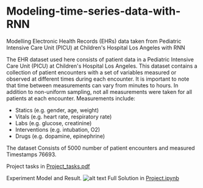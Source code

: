 # Modeling-time-series-data-with-RNN
Modelling Electronic Health Records (EHRs) data taken from Pediatric Intensive Care Unit (PICU) at Children's Hospital Los Angeles with RNN

The EHR dataset used here consists of patient data in a Pediatric Intensive Care Unit (PICU) at Children's Hospital Los Angeles. This dataset contains a collection of patient encounters with a set of variables measured or observed at different times during each encounter. It is important to note that time between measurements can vary from minutes to hours. In addition to non-uniform sampling, not all measurements were taken for all patients at each encounter. Measurements include:
* Statics (e.g. gender, age, weight)
* Vitals (e.g. heart rate, respiratory rate)
* Labs (e.g. glucose, creatinine)
* Interventions (e.g. intubation, O2)
* Drugs (e.g. dopamine, epinephrine)

The dataset Consists of 5000 number of patient encounters and measured Timestamps 76693.

Project tasks in [Project_tasks.pdf](Project_tasks.pdf)

Experiment Model and Result.
![alt text](Experiment_model.jpg)
Full Solution in [Project.ipynb](Project.ipynb)
